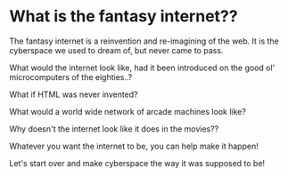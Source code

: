 What is the fantasy internet??
==============================

The fantasy internet is a reinvention and re-imagining of the web. It is the cyberspace we used to dream of, but never came to pass.

What would the internet look like, had it been introduced on the good ol' microcomputers of the eighties..?

What if HTML was never invented?

What would a world wide network of arcade machines look like?

Why doesn't the internet look like it does in the movies??

Whatever you want the internet to be, you can help make it happen!

Let's start over and make cyberspace the way it was supposed to be!
